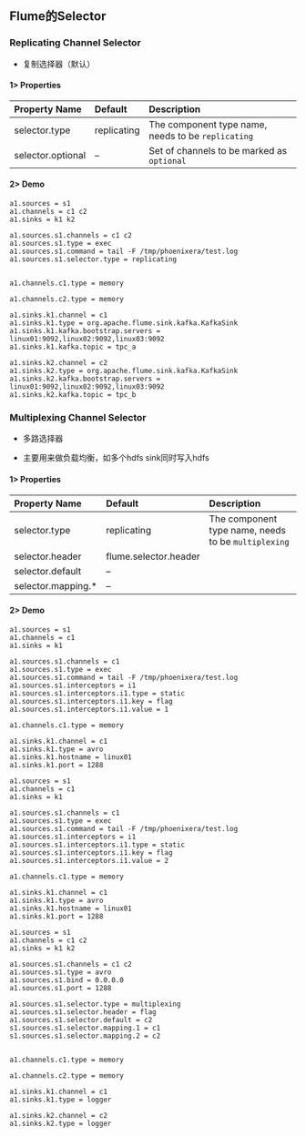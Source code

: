 ## **Flume的Selector**

### Replicating Channel Selector

- 复制选择器（默认）

#### 1> Properties

| Property Name     | Default     | Description                                        |
| :---------------- | :---------- | :------------------------------------------------- |
| selector.type     | replicating | The component type name, needs to be `replicating` |
| selector.optional | –           | Set of channels to be marked as `optional`         |

#### 2> Demo

```properties
a1.sources = s1
a1.channels = c1 c2
a1.sinks = k1 k2

a1.sources.s1.channels = c1 c2
a1.sources.s1.type = exec
a1.sources.s1.command = tail -F /tmp/phoenixera/test.log 
a1.sources.s1.selector.type = replicating


a1.channels.c1.type = memory

a1.channels.c2.type = memory

a1.sinks.k1.channel = c1
a1.sinks.k1.type = org.apache.flume.sink.kafka.KafkaSink
a1.sinks.k1.kafka.bootstrap.servers = linux01:9092,linux02:9092,linux03:9092
a1.sinks.k1.kafka.topic = tpc_a

a1.sinks.k2.channel = c2
a1.sinks.k2.type = org.apache.flume.sink.kafka.KafkaSink
a1.sinks.k2.kafka.bootstrap.servers = linux01:9092,linux02:9092,linux03:9092
a1.sinks.k2.kafka.topic = tpc_b
```

### Multiplexing Channel Selector

- 多路选择器

- 主要用来做负载均衡，如多个hdfs sink同时写入hdfs

#### 1> Properties

| Property Name      | Default               | Description                                         |
| :----------------- | :-------------------- | :-------------------------------------------------- |
| selector.type      | replicating           | The component type name, needs to be `multiplexing` |
| selector.header    | flume.selector.header |                                                     |
| selector.default   | –                     |                                                     |
| selector.mapping.* | –                     |                                                     |

#### 2> Demo

```properties
a1.sources = s1
a1.channels = c1
a1.sinks = k1

a1.sources.s1.channels = c1
a1.sources.s1.type = exec
a1.sources.s1.command = tail -F /tmp/phoenixera/test.log 
a1.sources.s1.interceptors = i1
a1.sources.s1.interceptors.i1.type = static
a1.sources.s1.interceptors.i1.key = flag
a1.sources.s1.interceptors.i1.value = 1

a1.channels.c1.type = memory

a1.sinks.k1.channel = c1
a1.sinks.k1.type = avro
a1.sinks.k1.hostname = linux01
a1.sinks.k1.port = 1288
```

```properties
a1.sources = s1
a1.channels = c1
a1.sinks = k1

a1.sources.s1.channels = c1
a1.sources.s1.type = exec
a1.sources.s1.command = tail -F /tmp/phoenixera/test.log 
a1.sources.s1.interceptors = i1
a1.sources.s1.interceptors.i1.type = static
a1.sources.s1.interceptors.i1.key = flag
a1.sources.s1.interceptors.i1.value = 2

a1.channels.c1.type = memory

a1.sinks.k1.channel = c1
a1.sinks.k1.type = avro
a1.sinks.k1.hostname = linux01
a1.sinks.k1.port = 1288
```

```properties
a1.sources = s1
a1.channels = c1 c2
a1.sinks = k1 k2

a1.sources.s1.channels = c1 c2
a1.sources.s1.type = avro
a1.sources.s1.bind = 0.0.0.0
a1.sources.s1.port = 1288

a1.sources.s1.selector.type = multiplexing
a1.sources.s1.selector.header = flag
a1.sources.s1.selector.default = c2
s1.sources.s1.selector.mapping.1 = c1
s1.sources.s1.selector.mapping.2 = c2


a1.channels.c1.type = memory

a1.channels.c2.type = memory

a1.sinks.k1.channel = c1
a1.sinks.k1.type = logger

a1.sinks.k2.channel = c2
a1.sinks.k2.type = logger
```

